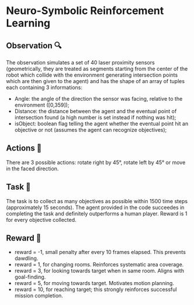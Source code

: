 # Neuro-Symbolic Reinforcement Learning

## Observation 🔍

The observation simulates a set of 40 laser proximity sensors (geometrically, they are treated as segments starting from the center of the robot which collide with the environment generating intersection points which are then given to the agent) and has the shape of an array of tuples each containing 3 informations:
- Angle: the angle of the direction the sensor was facing, relative to the environment ([0,359]);
- Distance: the distance between the agent and the eventual point of intersection found (a high number is set instead if nothing was hit);
- isObject: boolean flag telling the agent whether the eventual point hit an objective or not (assumes the agent can recognize objectives);

## Actions 🏃

There are 3 possible actions: rotate right by 45°, rotate left by 45° or move in the faced direction.

## Task 🎯

The task is to collect as many objectives as possible within 1500 time steps (approximately 15 seconds). The agent provided in the code succeedes in completing the task and definitely outperforms a human player. Reward is 1 for every objective collected.

## Reward 🎁

- reward = -1, small penalty after every 10 frames elapsed. This prevents dawdling.
- reward = 1, for changing rooms. Reinforces systematic area coverage.
- reward = 3, for looking towards target when in same room. Aligns with goal-finding.
- reward = 5, for moving towards target. Motivates motion planning.
- reward = 10, for reaching target; this strongly reinforces successful mission completion.

